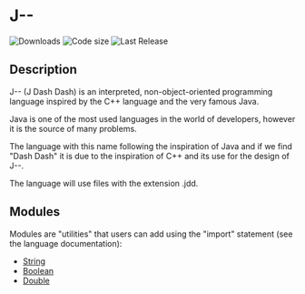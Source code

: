 # J-- 

![Downloads](https://img.shields.io/github/downloads/JDashDash/J--/total)
![Code size](https://img.shields.io/github/languages/code-size/JDashDash/J--)
![Last Release](https://img.shields.io/github/release/JDashDash/J--)

## Description

J-- (J Dash Dash) is an interpreted, non-object-oriented programming language inspired by the C++ language and the very famous Java.

Java is one of the most used languages in the world of developers, however it is the source of many problems.

The language with this name following the inspiration of Java and if we find "Dash Dash" it is due to the inspiration of C++ and its use for the design of J--.

The language will use files with the extension .jdd.

## Modules

Modules are "utilities" that users can add using the "import" statement (see the language documentation):
- [String](https://github.com/JDashDash/Modules/tree/main/String)
- [Boolean](https://github.com/JDashDash/Modules/tree/main/Boolean)
- [Double](https://github.com/JDashDash/Modules/tree/main/Double)
